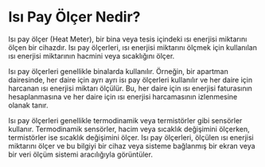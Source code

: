 # Isı Pay Ölçer Nedir?

Isı pay ölçer (Heat Meter), bir bina veya tesis içindeki ısı enerjisi miktarını ölçen bir cihazdır. Isı pay ölçerleri, ısı enerjisi miktarını ölçmek için kullanılan ısı enerjisi miktarının hacmini veya sıcaklığını ölçer.

Isı pay ölçerleri genellikle binalarda kullanılır. Örneğin, bir apartman dairesinde, her daire için ayrı ayrı isı pay ölçerleri kullanılır ve her daire için harcanan ısı enerjisi miktarı ölçülür. Bu, her daire için ısı enerjisi faturasının hesaplanmasına ve her daire için ısı enerjisi harcamasının izlenmesine olanak tanır.

Isı pay ölçerleri genellikle termodinamik veya termistörler gibi sensörler kullanır. Termodinamik sensörler, hacim veya sıcaklık değişimini ölçerken, termistörler ise sıcaklık değişimini ölçer. Isı pay ölçerleri, ölçülen ısı enerjisi miktarını ölçer ve bu bilgiyi bir cihaz veya sisteme bağlanmış bir ekran veya bir veri ölçüm sistemi aracılığıyla görüntüler.
